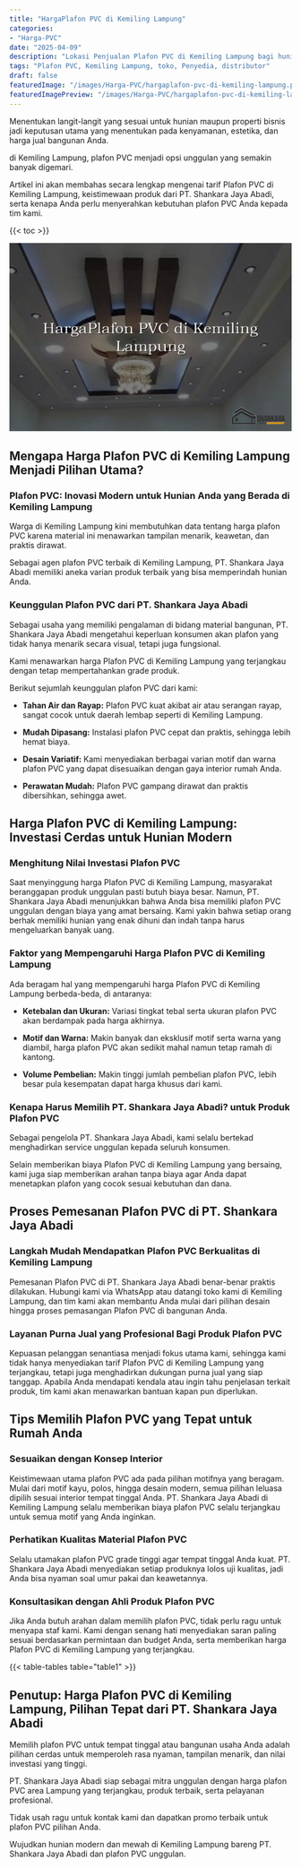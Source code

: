```yaml
---
title: "HargaPlafon PVC di Kemiling Lampung"
categories:
- "Harga-PVC"
date: "2025-04-09"
description: "Lokasi Penjualan Plafon PVC di Kemiling Lampung bagi hunian, office, dan ritel. Produk terbaik, variasi motif, pilihan warna elegan, beserta jasa instalasi dikerjakan oleh tim ahli serta jaminan resmi!|Servis distribusi Plafon PVC di Kemiling Lampung untuk kebutuhan hunian, perkantoran, maupun ritel, beserta produk berkualitas dan instalasi oleh tenaga ahli ahli dan jaminan resmi.|Solusi Plafon PVC di Kemiling Lampung yang andal untuk rumah, perkantoran, serta ritel, dengan produk unggulan dan penempatan oleh tim profesional dan kepastian resmi.|Penyediaan Plafon PVC di Kemiling Lampung bagi hunian, perkantoran, serta toko, beserta produk terbaik dan instalasi dikerjakan oleh teknisi ahli, dilengkapi dengan kepastian resmi.}"
tags: "Plafon PVC, Kemiling Lampung, toko, Penyedia, distributor"
draft: false
featuredImage: "/images/Harga-PVC/hargaplafon-pvc-di-kemiling-lampung.png"
featuredImagePreview: "/images/Harga-PVC/hargaplafon-pvc-di-kemiling-lampung.png"
---
```


Menentukan langit-langit yang sesuai untuk hunian maupun properti bisnis jadi keputusan utama yang menentukan pada kenyamanan, estetika, dan harga jual bangunan Anda.

di Kemiling Lampung, plafon PVC menjadi opsi unggulan yang semakin banyak digemari.

Artikel ini akan membahas secara lengkap mengenai tarif Plafon PVC di Kemiling Lampung, keistimewaan produk dari PT. Shankara Jaya Abadi, serta kenapa Anda perlu menyerahkan kebutuhan plafon PVC Anda kepada tim kami.

{{< toc >}}

![HargaPlafon PVC di Kemiling Lampung](/images/Harga-PVC/HargaPlafon-PVC-di-Kemiling-Lampung.png)

## Mengapa Harga Plafon PVC di Kemiling Lampung Menjadi Pilihan Utama?

### Plafon PVC: Inovasi Modern untuk Hunian Anda yang Berada di Kemiling Lampung

Warga di Kemiling Lampung kini membutuhkan data tentang harga plafon PVC karena material ini menawarkan tampilan menarik, keawetan, dan praktis dirawat.

Sebagai agen plafon PVC terbaik di Kemiling Lampung, PT. Shankara Jaya Abadi memiliki aneka varian produk terbaik yang bisa memperindah hunian Anda.

### Keunggulan Plafon PVC dari PT. Shankara Jaya Abadi

Sebagai usaha yang memiliki pengalaman di bidang material bangunan, PT. Shankara Jaya Abadi mengetahui keperluan konsumen akan plafon yang tidak hanya menarik secara visual, tetapi juga fungsional.

Kami menawarkan harga Plafon PVC di Kemiling Lampung yang terjangkau dengan tetap mempertahankan grade produk.

Berikut sejumlah keunggulan plafon PVC dari kami:

- **Tahan Air dan Rayap:** Plafon PVC kuat akibat air atau serangan rayap, sangat cocok untuk daerah lembap seperti di Kemiling Lampung.

- **Mudah Dipasang:** Instalasi plafon PVC cepat dan praktis, sehingga lebih hemat biaya.

- **Desain Variatif:** Kami menyediakan berbagai varian motif dan warna plafon PVC yang dapat disesuaikan dengan gaya interior rumah Anda.

- **Perawatan Mudah:** Plafon PVC gampang dirawat dan praktis dibersihkan, sehingga awet.

## Harga Plafon PVC di Kemiling Lampung: Investasi Cerdas untuk Hunian Modern

### Menghitung Nilai Investasi Plafon PVC

Saat menyinggung harga Plafon PVC di Kemiling Lampung, masyarakat beranggapan produk unggulan pasti butuh biaya besar. Namun, PT. Shankara Jaya Abadi menunjukkan bahwa Anda bisa memiliki plafon PVC unggulan dengan biaya yang amat bersaing. Kami yakin bahwa setiap orang berhak memiliki hunian yang enak dihuni dan indah tanpa harus mengeluarkan banyak uang.

### Faktor yang Mempengaruhi Harga Plafon PVC di Kemiling Lampung

Ada beragam hal yang mempengaruhi harga Plafon PVC di Kemiling Lampung berbeda-beda, di antaranya:

- **Ketebalan dan Ukuran:** Variasi tingkat tebal serta ukuran plafon PVC akan berdampak pada harga akhirnya.

- **Motif dan Warna:** Makin banyak dan eksklusif motif serta warna yang diambil, harga plafon PVC akan sedikit mahal namun tetap ramah di kantong.

- **Volume Pembelian:** Makin tinggi jumlah pembelian plafon PVC, lebih besar pula kesempatan dapat harga khusus dari kami.

### Kenapa Harus Memilih PT. Shankara Jaya Abadi? untuk Produk Plafon PVC

Sebagai pengelola PT. Shankara Jaya Abadi, kami selalu bertekad menghadirkan service unggulan kepada seluruh konsumen.

Selain memberikan biaya Plafon PVC di Kemiling Lampung yang bersaing, kami juga siap memberikan arahan tanpa biaya agar Anda dapat menetapkan plafon yang cocok sesuai kebutuhan dan dana.

## Proses Pemesanan Plafon PVC di PT. Shankara Jaya Abadi

### Langkah Mudah Mendapatkan Plafon PVC Berkualitas di Kemiling Lampung

Pemesanan Plafon PVC di PT. Shankara Jaya Abadi benar-benar praktis dilakukan. Hubungi kami via WhatsApp atau datangi toko kami di Kemiling Lampung, dan tim kami akan membantu Anda mulai dari pilihan desain hingga proses pemasangan Plafon PVC di bangunan Anda.

### Layanan Purna Jual yang Profesional Bagi Produk Plafon PVC

Kepuasan pelanggan senantiasa menjadi fokus utama kami, sehingga kami tidak hanya menyediakan tarif Plafon PVC di Kemiling Lampung yang terjangkau, tetapi juga menghadirkan dukungan purna jual yang siap tanggap. Apabila Anda mendapati kendala atau ingin tahu penjelasan terkait produk, tim kami akan menawarkan bantuan kapan pun diperlukan.

## Tips Memilih Plafon PVC yang Tepat untuk Rumah Anda

### Sesuaikan dengan Konsep Interior

Keistimewaan utama plafon PVC ada pada pilihan motifnya yang beragam. Mulai dari motif kayu, polos, hingga desain modern, semua pilihan leluasa dipilih sesuai interior tempat tinggal Anda. PT. Shankara Jaya Abadi di Kemiling Lampung selalu memberikan biaya plafon PVC selalu terjangkau untuk semua motif yang Anda inginkan.

### Perhatikan Kualitas Material Plafon PVC

Selalu utamakan plafon PVC grade tinggi agar tempat tinggal Anda kuat. PT. Shankara Jaya Abadi menyediakan setiap produknya lolos uji kualitas, jadi Anda bisa nyaman soal umur pakai dan keawetannya.

### Konsultasikan dengan Ahli Produk Plafon PVC

Jika Anda butuh arahan dalam memilih plafon PVC, tidak perlu ragu untuk menyapa staf kami. Kami dengan senang hati menyediakan saran paling sesuai berdasarkan permintaan dan budget Anda, serta memberikan harga Plafon PVC di Kemiling Lampung yang terjangkau.

{{< table-tables table="table1" >}}

## Penutup: Harga Plafon PVC di Kemiling Lampung, Pilihan Tepat dari PT. Shankara Jaya Abadi

Memilih plafon PVC untuk tempat tinggal atau bangunan usaha Anda adalah pilihan cerdas untuk memperoleh rasa nyaman, tampilan menarik, dan nilai investasi yang tinggi.

PT. Shankara Jaya Abadi siap sebagai mitra unggulan dengan harga plafon PVC area Lampung yang terjangkau, produk terbaik, serta pelayanan profesional.

Tidak usah ragu untuk kontak kami dan dapatkan promo terbaik untuk plafon PVC pilihan Anda.

Wujudkan hunian modern dan mewah di Kemiling Lampung bareng PT. Shankara Jaya Abadi dan plafon PVC unggulan.
